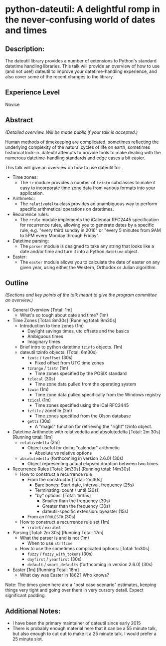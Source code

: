 # python-dateutil: A delightful romp in the never-confusing world of dates and times

## Description:
The dateutil library provides a number of extensions to Python's standard datetime handling libraries. This talk will provide an overview of how to use (and not use!) dateutil to improve your datetime-handling experience, and also cover some of the recent changes to the library.

## Experience Level
Novice

## Abstract
*(Detailed overview. Will be made public if your talk is accepted.)*

Human methods of timekeeping are complicated, sometimes reflecting the underlying complexity of the natural cycles of life on earth, sometimes historical lock-in. dateutil attempts to provide tools to make dealing with the numerous datetime-handling standards and edge cases a bit easier.

This talk will give an overview on how to use dateutil for:

- Time zones:
    * The `tz` module provides a number of `tzinfo` subclasses to make it easy to incorporate time zone data from various formats into your application.
- Arithmetic:
    * The `relativedelta` class provides an unambiguous way to perform specific arithmetical operations on datetimes.
- Recurrence rules:
    * The `rrule` module implements the iCalendar RFC2445 specification for recurrence rules, allowing you to generate dates by a specific rule, e.g. "every third sunday in 2016" or "every 5 minutes from 9AM to 5PM every Monday through Friday".
- Datetime parsing:
    * The `parser` module is designed to take any string that looks like a date and/or time and turn it into a Python `datetime` object.
- Easter:
    * The `easter` module allows you to calculate the date of easter on any given year, using either the Western, Orthodox or Julian algorithm.

## Outline
*(Sections and key points of the talk meant to give the program committee an overview.)*

- General Overview [Total: 1m]
    - What's so tough about date and time? (1m)
- Time Zones [Total: 8m30s]  [Running total: 9m30s]
    - Introduction to time zones (1m)
        * Daylight savings times, utc offsets and the basics
        * Ambiguous times
        * Imaginary times
    - Brief intro to python datetime `tzinfo` objects. (1m)
    - dateutil tzinfo objects: (Total: 6m30s)
        - `tzutc` / `tzoffset` (30s)
            * Fixed offset from UTC time zones 
        - `tzrange` / `tzstr` (1m)
            * Time zones specified by the POSIX standard
        - `tzlocal` (30s)
            * Time zone data pulled from the operating system
        - `tzwin` (1m)
            * Time zone data pulled specifically from the Windows registry
        - `tzical` (1m)
            * Time zones specified using the iCal RFC2445
        - `tzfile` / zonefile (2m)
            * Time zones specified from the Olson database
        - `gettz` (30s)
            * A "magic" function for retrieving the "right" tzinfo object.
- Datetime Arithmetic with relativedelta and absolutedelta [Total: 2m 30s]  [Running total: 11m]
    - `relativedelta` (2m)
        * Object useful for doing "calendar" arithmetic
            - Absolute vs relative options
    - `absolutedelta` (forthcoming in version 2.6.0) (30s)
        * Object representing actual elapsed duration between two times.
- Recurrence Rules [Total: 3m30s]  [Running total: 14m30s]
    - How to construct a recurrence rule
        - From the constructor [Total: 2m30s]
            * Bare bones: Start date, interval, frequency (25s)
            * Terminating: count / until (20s)
            * "by" options: [Total: 1m15s]
                * Smaller than the frequency (30s)
                * Greater than the frequency (30s)
                * dateutil-specific extension: byeaster (15s)
        * From an `RRULESTR` (30s)
    - How to construct a recurrence rule set (1m)
        * `rrule`s / `exrule`s
- Parsing [Total: 2m 30s]  [Running Total: 17m]
    - What the parser is and is not (1m)
        * When to use `strftime`
    - How to use the sometimes complicated options: [Total: 1m30s]
        * `fuzzy` / `fuzzy_with_tokens` (30s)
        * `dayfirst` / `yearfirst` (30s)
        * `default` / `smart_defaults` (forthcoming in version 2.6.0) (30s)
- Easter [1m]  [Running Total: 18m]
    * What day was Easter in 1862? Who knows? 

Note: The times given here are a "best case scenario" estimates, keeping things very tight and going over them in very cursory detail. Expect significant padding.

## Additional Notes:
* I have been the primary maintainer of dateutil since early 2015
* There is probably enough material here that it can be a 55 minute talk, but also enough to cut out to make it a 25 minute talk. I would prefer a 25 minute slot.
